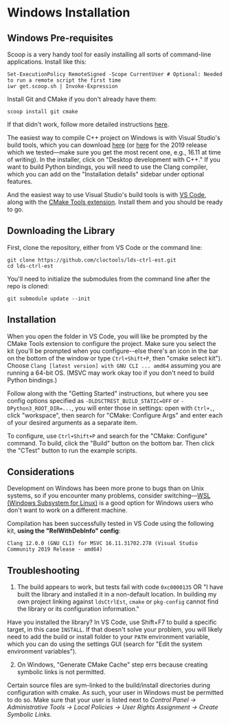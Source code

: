 # Windows Installation

## Windows Pre-requisites
Scoop is a very handy tool for easily installing all sorts of command-line applications. Install like this: 

```shell
Set-ExecutionPolicy RemoteSigned -Scope CurrentUser # Optional: Needed to run a remote script the first time
iwr get.scoop.sh | Invoke-Expression
```

Install Git and CMake if you don't already have them:
```shell
scoop install git cmake
```

If that didn't work, follow more detailed instructions [here](https://github.com/ScoopInstaller/Install#readme).

The easiest way to compile C++ project on Windows is with Visual Studio's build tools, which you can download [here](https://visualstudio.microsoft.com/downloads/) (or [here](https://visualstudio.microsoft.com/vs/older-downloads/) for the 2019 release which we tested&mdash;make sure you get the most recent one, e.g., 16.11 at time of writing). In the installer, click on "Desktop development with C++." If you want to build Python bindings, you will need to use the Clang compiler, which you can add on the "Installation details" sidebar under optional features.

And the easiest way to use Visual Studio's build tools is with [VS Code](https://code.visualstudio.com/), along with the [CMake Tools extension](https://marketplace.visualstudio.com/items?itemName=ms-vscode.cmake-tools). Install them and you should be ready to go.

## Downloading the Library

First, clone the repository, either from VS Code or the command line:
```shell
git clone https://github.com/cloctools/lds-ctrl-est.git 
cd lds-ctrl-est
```

You'll need to initialize the submodules from the command line after the repo is cloned:
```shell
git submodule update --init
```

## Installation
When you open the folder in VS Code, you will like be prompted by the CMake Tools extension to configure the project. Make sure you select the kit (you'll be prompted when you configure--else there's an icon in the bar on the bottom of the window or type `Ctrl+Shift+P`, then "cmake select kit"). Choose `Clang [latest version] with GNU CLI ... amd64` assuming you are running a 64-bit OS. (MSVC may work okay too if you don't need to build Python bindings.)

Follow along with the "Getting Started" instructions, but where you see config options specified as `-DLDSCTREST_BUILD_STATIC=OFF` or `-DPython3_ROOT_DIR=...`, you will enter those in settings: open with `Ctrl+,`, click "workspace", then search for "CMake: Configure Args" and enter each of your desired arguments as a separate item.

To configure, use `Ctrl+Shift+P` and search for the "CMake: Configure" command. To build, click the "Build" button on the bottom bar. Then click the "CTest" button to run the example scripts.

## Considerations
Development on Windows has been more prone to bugs than on Unix systems, so if you encounter many problems, consider switching&mdash;[WSL (Windows Subsystem for Linux)](https://docs.microsoft.com/en-us/windows/wsl/install) is a good option for Windows users who don't want to work on a different machine.

Compilation has been successfully tested in VS Code using the following kit, **using the "RelWithDebInfo" config**:

```
Clang 12.0.0 (GNU CLI) for MSVC 16.11.31702.278 (Visual Studio Community 2019 Release - amd64)
```


## Troubleshooting
1. The build appears to work, but tests fail with code `0xc0000135` OR "I have built the library and installed it in a non-default location. In building my own project linking against `ldsCtrlEst`, `cmake` or `pkg-config` cannot find the library or its configuration information." 

  Have you installed the library? In VS Code, use Shift+F7 to build a specific target, in this case `INSTALL`. If that doesn't solve your problem, you will likely need to add the build or install folder to your `PATH` environment variable, which you can do using the settings GUI (search for "Edit the system environment variables").

2. On Windows, "Generate CMake Cache" step errs because creating symbolic links is not permitted.

  Certain source files are sym-linked to the build/install directories during configuration with cmake. As such, your user in Windows must be permitted to do so. Make sure that your user is listed next to *Control Panel -> Administrative Tools -> Local Policies -> User Rights Assignment -> Create Symbolic Links*.

